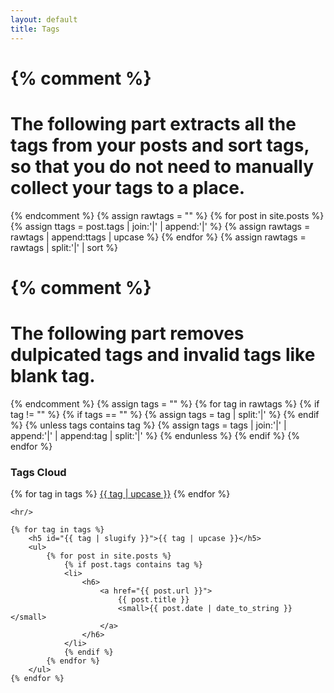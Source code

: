```yaml
---
layout: default
title: Tags
---
```


{% comment %}
=======================
The following part extracts all the tags from your posts and sort tags, so that you do not need to manually collect your tags to a place.
=======================
{% endcomment %}
{% assign rawtags = "" %}
{% for post in site.posts %}
	{% assign ttags = post.tags | join:'|' | append:'|' %}
	{% assign rawtags = rawtags | append:ttags | upcase %}
{% endfor %}
{% assign rawtags = rawtags | split:'|' | sort %}

{% comment %}
=======================
The following part removes dulpicated tags and invalid tags like blank tag.
=======================
{% endcomment %}
{% assign tags = "" %}
{% for tag in rawtags %}
	{% if tag != "" %}
		{% if tags == "" %}
			{% assign tags = tag | split:'|' %}
		{% endif %}
		{% unless tags contains tag %}
			{% assign tags = tags | join:'|' | append:'|' | append:tag | split:'|' %}
		{% endunless %}
	{% endif %}
{% endfor %}

<article>
	<h3>Tags Cloud</h3>
	<div class="post-misc">
		<div class="tags">
			{% for tag in tags %}
			<a class="tag" href="#{{ tag | slugify }}"><i class="fas fa-tag" title="{{ tag | upcase }}"></i>{{ tag | upcase }}</a>
			{% endfor %}
		</div>
	</div>

	<hr/>

    {% for tag in tags %}
		<h5 id="{{ tag | slugify }}">{{ tag | upcase }}</h5>
		<ul>
			{% for post in site.posts %}
				{% if post.tags contains tag %}
				<li>
					<h6>
						<a href="{{ post.url }}">
							{{ post.title }}
							<small>{{ post.date | date_to_string }}</small>
						</a>
					</h6>
				</li>
				{% endif %}
			{% endfor %}
		</ul>
    {% endfor %}

</article>
